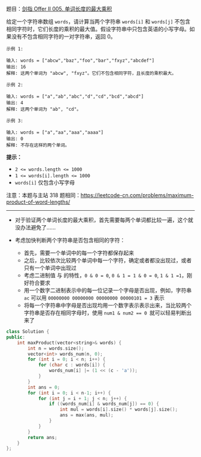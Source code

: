 题目：[剑指 Offer II 005. 单词长度的最大乘积](https://leetcode.cn/problems/aseY1I/)

给定一个字符串数组 `words`，请计算当两个字符串 `words[i]` 和 `words[j]` 不包含相同字符时，它们长度的乘积的最大值。假设字符串中只包含英语的小写字母。如果没有不包含相同字符的一对字符串，返回 0。

```
示例 1:

输入: words = ["abcw","baz","foo","bar","fxyz","abcdef"]
输出: 16 
解释: 这两个单词为 "abcw", "fxyz"。它们不包含相同字符，且长度的乘积最大。

示例 2:

输入: words = ["a","ab","abc","d","cd","bcd","abcd"]
输出: 4 
解释: 这两个单词为 "ab", "cd"。

示例 3:

输入: words = ["a","aa","aaa","aaaa"]
输出: 0 
解释: 不存在这样的两个单词。
```

**提示：**

- `2 <= words.length <= 1000`
- `1 <= words[i].length <= 1000`
- `words[i]` 仅包含小写字母

注意：本题与主站 318 题相同：https://leetcode-cn.com/problems/maximum-product-of-word-lengths/

---



- 对于验证两个单词长度的最大乘积，首先需要每两个单词都比较一遍，这个就没办法避免了……

- 考虑加快判断两个字符串是否包含相同的字符：
    - 首先，需要一个单词中的每一个字符都保存起来
    - 之后，比较依次比较两个单词中每一个字符，确定或者都没出现过，或者只有一个单词中出现过
    - 考虑二进制值 与 的特性，`0 & 0 = 0`, `0 & 1 = 1 & 0 = 0`, `1 & 1 =1`，刚好符合要求
    - 用一个数字二进制表示中的每一位记录一个字母是否出现，例如，字符串 `ac` 可以用 `00000000 00000000 00000000 00000101 = 3` 表示
    - 将每一个字符串中字母是否出现均用一个数字表示表示出来，当比较两个字符串是否存在相同字母时，使用 `num1 & num2 == 0 `就可以轻易判断出来了

```cpp
class Solution {
public:
    int maxProduct(vector<string>& words) {
        int n = words.size();
        vector<int> words_num(n, 0);
        for (int i = 0; i < n; i++) {
            for (char c : words[i]) {
                words_num[i] |= (1 << (c - 'a'));
            }
        }
        int ans = 0;
        for (int i = 0; i < n-1; i++) {
            for (int j = i + 1; j < n; j++) {
                if ((words_num[i] & words_num[j]) == 0) {
                    int mul = words[i].size() * words[j].size();
                    ans = max(ans, mul);
                }
            }
        }
        return ans;
    }
};
```

